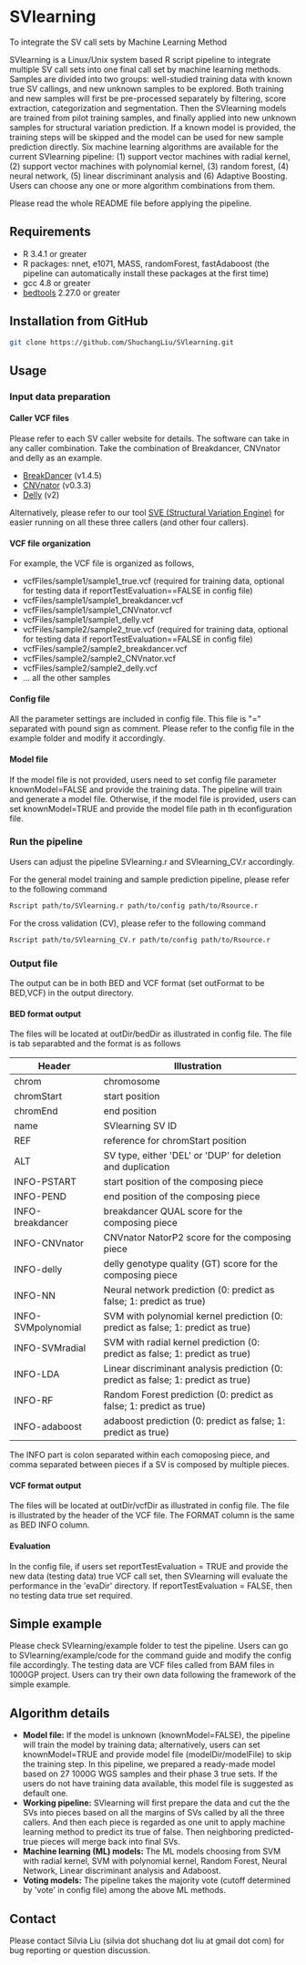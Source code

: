 # SVlearning
To integrate the SV call sets by Machine Learning Method

SVlearning is a Linux/Unix system based R script pipeline to integrate multiple SV call sets into one final call set by machine learning methods. Samples are divided into two groups: well-studied training data with known true SV callings, and new unknown samples to be explored. Both training and new samples will first be pre-processed separately by filtering, score extraction, categorization and segmentation. Then the SVlearning models are trained from pilot training samples, and finally applied into new unknown samples for structural variation prediction. If a known model is provided, the training steps will be skipped and the model can be used for new sample prediction directly. Six machine learning algorithms are available for the current SVlearning pipeline: (1) support vector machines with radial kernel, (2) support vector machines with polynomial kernel, (3) random forest, (4) neural network, (5) linear discriminant analysis and (6) Adaptive Boosting. Users can choose any one or more algorithm combinations from them. 

Please read the whole README file before applying the pipeline.

## Requirements

* R 3.4.1 or greater
* R packages: nnet, e1071, MASS, randomForest, fastAdaboost (the pipeline can automatically install these packages at the first time)
* gcc 4.8 or greater
* [bedtools](http://bedtools.readthedocs.io/en/latest/index.html) 2.27.0 or greater

## Installation from GitHub

```bash
git clone https://github.com/ShuchangLiu/SVlearning.git
```

## Usage
### Input data preparation
#### Caller VCF files

Please refer to each SV caller website for details. The software can take in any caller combination. Take the combination of Breakdancer, CNVnator and delly as an example.

* [BreakDancer](https://github.com/genome/breakdancer) (v1.4.5)
* [CNVnator](https://github.com/abyzovlab/CNVnator) (v0.3.3)
* [Delly](https://github.com/dellytools/delly) (v2)

Alternatively, please refer to our tool [SVE (Structural Variation Engine)](https://github.com/TheJacksonLaboratory/SVE) for easier running on all these three callers (and other four callers).

#### VCF file organization
For example, the VCF file is organized as follows,

* vcfFiles/sample1/sample1_true.vcf (required for training data, optional for testing data if reportTestEvaluation==FALSE in config file)
* vcfFiles/sample1/sample1_breakdancer.vcf
* vcfFiles/sample1/sample1_CNVnator.vcf
* vcfFiles/sample1/sample1_delly.vcf
* vcfFiles/sample2/sample2_true.vcf (required for training data, optional for testing data if reportTestEvaluation==FALSE in config file)
* vcfFiles/sample2/sample2_breakdancer.vcf
* vcfFiles/sample2/sample2_CNVnator.vcf
* vcfFiles/sample2/sample2_delly.vcf
* ... all the other samples

#### Config file 
All the parameter settings are included in config file. This file is "=" separated with pound sign as comment. Please refer to the config file in the example folder and modify it accordingly. 

#### Model file
If the model file is not provided, users need to set config file parameter knownModel=FALSE and provide the training data. The pipeline will train and generate a model file. Otherwise, if the model file is provided, users can set knownModel=TRUE and provide the model file path in th econfiguration file.

### Run the pipeline

Users can adjust the pipeline SVlearning.r and SVlearning_CV.r accordingly. 

For the general model training and sample prediction pipeline, please refer to the following command

```bash
Rscript path/to/SVlearning.r path/to/config path/to/Rsource.r
```

For the cross validation (CV), please refer to the following command

```bash
Rscript path/to/SVlearning_CV.r path/to/config path/to/Rsource.r
```

### Output file
The output can be in both BED and VCF format (set outFormat to be BED,VCF) in the output directory.


#### BED format output
The files will be located at outDir/bedDir as illustrated in config file. The file is tab separabted and the format is as follows

Header | Illustration
--- | ---
chrom | chromosome
chromStart | start position 
chromEnd | end position
name | SVlearning SV ID
REF | reference for chromStart position
ALT | SV type, either 'DEL' or 'DUP' for deletion and duplication
INFO-PSTART | start position of the composing piece
INFO-PEND | end position of the composing piece
INFO-breakdancer | breakdancer QUAL score for the composing piece
INFO-CNVnator | CNVnator NatorP2 score for the composing piece
INFO-delly | delly genotype quality (GT) score for the composing piece
INFO-NN | Neural network prediction (0: predict as false; 1: predict as true)
INFO-SVMpolynomial | SVM with polynomial kernel prediction (0: predict as false; 1: predict as true)
INFO-SVMradial | SVM with radial kernel prediction (0: predict as false; 1: predict as true)
INFO-LDA | Linear discriminant analysis prediction (0: predict as false; 1: predict as true)
INFO-RF | Random Forest prediction (0: predict as false; 1: predict as true)
INFO-adaboost | adaboost prediction (0: predict as false; 1: predict as true)

The INFO part is colon separated within each comoposing piece, and comma separated between pieces if a SV is composed by multiple pieces.

#### VCF format output
The files will be located at outDir/vcfDir as illustrated in config file. The file is illustrated by the header of the VCF file. The FORMAT column is the same as BED INFO column. 

#### Evaluation 
In the config file, if users set reportTestEvaluation = TRUE and provide the new data (testing data) true VCF call set, then SVlearning will evaluate the performance in the 'evaDir' directory. If reportTestEvaluation = FALSE, then no testing data true set required.

## Simple example
Please check SVlearning/example folder to test the pipeline. Users can go to SVlearning/example/code for the command guide and modify the config file accordingly. The testing data are VCF files called from BAM files in 1000GP project. Users can try their own data following the framework of the simple example.

## Algorithm details

* **Model file:** If the model is unknown (knownModel=FALSE), the pipeline will train the model by training data; alternatively, users can set knownModel=TRUE and provide model file (modelDir/modelFile) to skip the training step. In this pipeline, we prepared a ready-made model based on 27 1000G WGS samples and their phase 3 true sets. If the users do not have training data available, this model file is suggested as default one.
* **Working pipeline:** SVlearning will first prepare the data and cut the the SVs into pieces based on all the margins of SVs called by all the three callers. And then each piece is regarded as one unit to apply machine learning method to predict its true of false. Then neighboring predicted-true pieces will merge back into final SVs.
* **Machine learning (ML) models:** The ML models choosing from SVM with radial kernel, SVM with polynomial kernel, Random Forest, Neural Network, Linear discriminant analysis and Adaboost.
* **Voting models:** The pipeline takes the majority vote (cutoff determined by 'vote' in config file) among the above ML methods.

## Contact

Please contact Silvia Liu (silvia dot shuchang dot liu at gmail dot com) for bug reporting or question discussion.


